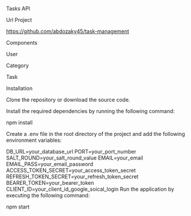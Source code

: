 Tasks API

Url Project

https://github.com/abdozaky45/task-management

Components

User

Category

Task

Installation

Clone the repository or download the source code.

Install the required dependencies by running the following command:

npm install

Create a .env file in the root directory of the project and add the following environment variables:

DB_URL=your_database_url
PORT=your_port_number
SALT_ROUND=your_salt_round_value
EMAIL=your_email
EMAIL_PASS=your_email_password
ACCESS_TOKEN_SECRET=your_access_token_secret
REFRESH_TOKEN_SECRET=your_refresh_token_secret
BEARER_TOKEN=your_bearer_token
CLIENT_ID=your_client_id_google_soical_login
Run the application by executing the following command:

npm start
